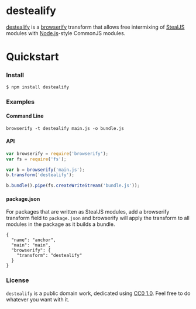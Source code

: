 # destealify

[destealify](https://github.com/zkat/destealify) is a
[browserify](http://browserify.org/) transform that allows free intermixing of
[StealJS](https://github.com/bitovi/steal) modules with
[Node.js](http://nodejs.org/)-style CommonJS modules.

# Quickstart

### Install

    $ npm install destealify

### Examples

#### Command Line

```
browserify -t destealify main.js -o bundle.js
```

#### API

```javascript
var browserify = require('browserify');
var fs = require('fs');

var b = browserify('main.js');
b.transform('destealify');

b.bundle().pipe(fs.createWriteStream('bundle.js'));
```

#### package.json

For packages that are written as StealJS modules, add a browserify
transform field to `package.json` and browserify will apply the transform
to all modules in the package as it builds a bundle.

```
{
  "name": "anchor",
  "main": "main",
  "browserify": {
    "transform": "destealify"
  }
}
```

### License

`destealify` is a public domain work, dedicated using
[CC0 1.0](https://creativecommons.org/publicdomain/zero/1.0/). Feel free to do
whatever you want with it.
